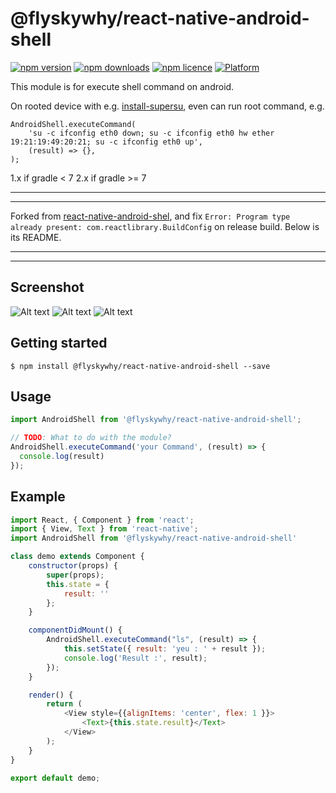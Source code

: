# @flyskywhy/react-native-android-shell

[![npm version](http://img.shields.io/npm/v/@flyskywhy/react-native-android-shell.svg?style=flat-square)](https://npmjs.org/package/@flyskywhy/react-native-android-shell "View this project on npm")
[![npm downloads](http://img.shields.io/npm/dm/@flyskywhy/react-native-android-shell.svg?style=flat-square)](https://npmjs.org/package/@flyskywhy/react-native-android-shell "View this project on npm")
[![npm licence](http://img.shields.io/npm/l/@flyskywhy/react-native-android-shell.svg?style=flat-square)](https://npmjs.org/package/@flyskywhy/react-native-android-shell "View this project on npm")
[![Platform](https://img.shields.io/badge/platform-ios%20%7C%20android-989898.svg?style=flat-square)](https://npmjs.org/package/@flyskywhy/react-native-android-shell "View this project on npm")

This module is for execute shell command on android.

On rooted device with e.g. [install-supersu](https://github.com/flyskywhy/install-supersu), even can run root command, e.g.
```
AndroidShell.executeCommand(
    'su -c ifconfig eth0 down; su -c ifconfig eth0 hw ether 19:21:19:49:20:21; su -c ifconfig eth0 up',
    (result) => {},
);
```

1.x if gradle < 7
2.x if gradle >= 7

---

---

Forked from [react-native-android-shel](https://github.com/M-Julius/react-native-android-shell), and fix `Error: Program type already present: com.reactlibrary.BuildConfig` on release build. Below is its README.

---

---

## Screenshot
![Alt text](img/ls.png?raw=true "ls command")
![Alt text](img/id.png?raw=true "id command")
![Alt text](img/uname.png?raw=true "uname command")


## Getting started

`$ npm install @flyskywhy/react-native-android-shell --save`

## Usage
```javascript
import AndroidShell from '@flyskywhy/react-native-android-shell';

// TODO: What to do with the module?
AndroidShell.executeCommand('your Command', (result) => {
  console.log(result)
});
```
## Example
```javascript
import React, { Component } from 'react';
import { View, Text } from 'react-native';
import AndroidShell from '@flyskywhy/react-native-android-shell'

class demo extends Component {
    constructor(props) {
        super(props);
        this.state = {
            result: ''
        };
    }

    componentDidMount() {
        AndroidShell.executeCommand("ls", (result) => {
            this.setState({ result: 'yeu : ' + result });
            console.log('Result :', result);
        });
    }

    render() {
        return (
            <View style={{alignItems: 'center', flex: 1 }}>
                <Text>{this.state.result}</Text>
            </View>
        );
    }
}

export default demo;
```
